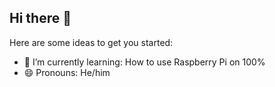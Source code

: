 ## Hi there 👋
Here are some ideas to get you started:
- 🌱 I’m currently learning: How to use Raspberry Pi on 100%
- 😄 Pronouns: He/him
<!--
**LukasKulisek/LukasKulisek** is a ✨ _special_ ✨ repository because its `README.md` (this file) appears on your GitHub profile.

